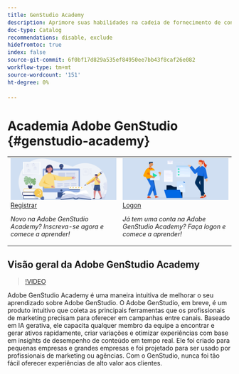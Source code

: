 ```yaml
---
title: GenStudio Academy
description: Aprimore suas habilidades na cadeia de fornecimento de conteúdo com o Adobe GenStudio Academy
doc-type: Catalog
recommendations: disable, exclude
hidefromtoc: true
index: false
source-git-commit: 6f0bf17d829a535ef84950ee7bb43f8caf26e082
workflow-type: tm+mt
source-wordcount: '151'
ht-degree: 0%

---
```



# Academia Adobe GenStudio {#genstudio-academy}

<table>
<tr>
  <td>
    <a href="https://learningmanager.adobe.com/accountiplogin?ipId=16970&amp;accesskey=c4988oojirhb5">
      <img alt="Inscreva-se na Adobe GenStudio Academy" src="/help/assets/card-create-assets.png" />
    </a>
    <div>
      <a href="https://learningmanager.adobe.com/accountiplogin?ipId=16970&amp;accesskey=c4988oojirhb5">
    Registrar
    </a>
    </div>
    <p>
    <em>Novo na Adobe GenStudio Academy? Inscreva-se agora e comece a aprender!</em>
    <p>
  </td>
  <td>
    <a href="https://genstudioacademy.adobelearningmanager.com/">
    <img alt="Faça logon no Adobe GenStudio Academy" src="/help/assets/card-manage-content.png" />
    </a>
    <div>
    <a href="https://genstudioacademy.adobelearningmanager.com/">
    Logon
    </a>
    </div>
    <p>
    <em>Já tem uma conta na Adobe GenStudio Academy? Faça logon e comece a aprender!</em>
    </p>
  </td>
</tr>
</table>


## Visão geral da Adobe GenStudio Academy

>[!VIDEO](https://video.tv.adobe.com/v/3434938?autoplay=true&end=replay)

Adobe GenStudio Academy é uma maneira intuitiva de melhorar o seu aprendizado sobre Adobe GenStudio. O Adobe GenStudio, em breve, é um produto intuitivo que coleta as principais ferramentas que os profissionais de marketing precisam para oferecer em campanhas entre canais. Baseado em IA gerativa, ele capacita qualquer membro da equipe a encontrar e gerar ativos rapidamente, criar variações e otimizar experiências com base em insights de desempenho de conteúdo em tempo real. Ele foi criado para pequenas empresas e grandes empresas e foi projetado para ser usado por profissionais de marketing ou agências. Com o GenStudio, nunca foi tão fácil oferecer experiências de alto valor aos clientes.
